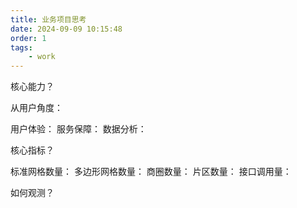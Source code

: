 ```yaml
---
title: 业务项目思考
date: 2024-09-09 10:15:48
order: 1
tags: 
    - work
---
```


核心能力？

从用户角度：

用户体验：
服务保障：
数据分析：

核心指标？

标准网格数量：
多边形网格数量：
商圈数量：
片区数量：
接口调用量：

如何观测？
